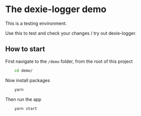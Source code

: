# The dexie-logger demo

This is a testing environment.

Use this to test and check your changes / try out dexie-logger.

## How to start

First navigate to the `/demo` folder, from the root of this project

```bash
    cd demo/
```

Now install packages

```bash
    yarn
```

Then run the app

```bash
    yarn start
```
